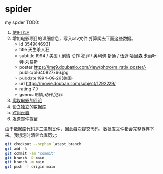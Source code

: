 # spider
my spider
TODO: 
1. [使用代理](https://blog.csdn.net/qq1261275789/article/details/111408400)
2. 增加电影项目的详细信息，写入csv文件
    打算爬去下面这些数据。
    - id	        3549046931
    - title	     天生杀人狂
    - subtitle   1994 / 美国 / 剧情 动作 犯罪 / 奥利佛·斯通 / 伍迪·哈里森 朱丽叶- 特·刘易斯
    - poster     https://img9.doubanio.com/view/photo/m_ratio_poster/- public/p1640827366.jpg
    - pubdate  1994-08-26(美国)
    - url	        https://movie.douban.com/subject/1292229/
    - rating       7.9
    - genres	 剧情,动作,犯罪
3. [爬取电影的评论](https://blog.csdn.net/qq_45720042/article/details/118833756)
4. 设立独立的数据库
5. [时间设置](https://blog.csdn.net/Ximerr/article/details/123501772)
6. 发送邮件提醒



由于数据库代码是二进制文件，因此每次提交代码，数据库文件都会完整保存下来。我想定时清空仓库历史:
```bash
git checkout --orphan latest_branch
git add -A
git commit -am "commit"
git branch -D main
git branch -m main
git push -f origin main
```





